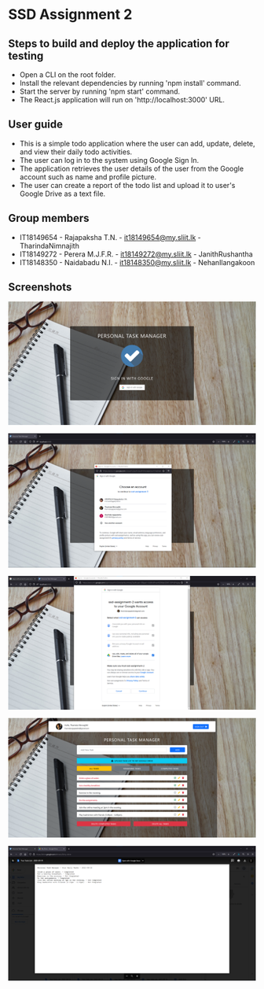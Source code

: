 # SSD Assignment 2

## Steps to build and deploy the application for testing

* Open a CLI on the root folder.
* Install the relevant dependencies by running 'npm install' command.
* Start the server by running 'npm start' command.
* The React.js application will run on 'http://localhost:3000' URL.

## User guide

* This is a simple todo application where the user can add, update, delete, and view their daily todo activities.
* The user can log in to the system using Google Sign In.
* The application retrieves the user details of the user from the Google account such as name and profile picture.
* The user can create a report of the todo list and upload it to user's Google Drive as a text file.

## Group members

* IT18149654 - Rajapaksha T.N. - it18149654@my.sliit.lk - TharindaNimnajith
* IT18149272 - Perera M.J.F.R. - it18149272@my.sliit.lk - JanithRushantha
* IT18148350 - Naidabadu N.I. - it18148350@my.sliit.lk - NehanIlangakoon

## Screenshots

![Login Page](https://github.com/TharindaNimnajith/ssd-assignment-oauth/blob/master/screenshots/login_page.png?raw=true)

![Google Sign In](https://github.com/TharindaNimnajith/ssd-assignment-oauth/blob/master/screenshots/google_sign_in.png?raw=true)

![Google Drive Access Request](https://github.com/TharindaNimnajith/ssd-assignment-oauth/blob/master/screenshots/google_drive_access_request.png?raw=true)

![Home Page](https://github.com/TharindaNimnajith/ssd-assignment-oauth/blob/master/screenshots/home_page.png?raw=true)

![Uploaded Text File](https://github.com/TharindaNimnajith/ssd-assignment-oauth/blob/master/screenshots/uploaded_text_file.png?raw=true)
